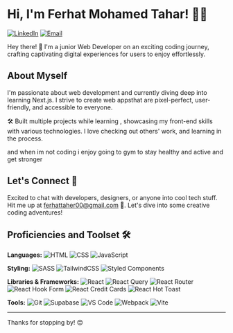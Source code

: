 # Hi, I'm Ferhat Mohamed Tahar! 👋🙂

[![LinkedIn](https://img.shields.io/badge/LinkedIn-Profile-blue)](https://www.linkedin.com/in/ferhat-mohamed-tahar-839672267/) [![Email](https://img.shields.io/badge/Email-Contact-blue)](mailto:ferhattaher00@gmail.com)

Hey there! 🚀 I'm a junior Web Developer on an exciting coding journey, crafting captivating digital experiences for users to enjoy effortlessly.

## About Myself 

I'm passionate about web development and currently diving deep into learning Next.js. I strive to create web appsthat are pixel-perfect, user-friendly, and accessible to everyone.

🛠️ Built multiple projects while learning , showcasing my front-end skills with various technologies. I love checking out others' work, and learning in the process.

and when im not coding i enjoy going to gym to stay healthy and active and  get stronger 

## Let's Connect 🤝

Excited to chat with developers, designers, or anyone into cool tech stuff. Hit me up at ferhattaher00@gmail.com 💌. Let's dive into some creative coding adventures!

## Proficiencies and Toolset 🛠️

**Languages:**
![HTML](https://img.shields.io/badge/html-%23E34F26.svg?style=for-the-badge&logo=html5&logoColor=white) 
![CSS](https://img.shields.io/badge/css-%231572B6.svg?style=for-the-badge&logo=css3&logoColor=white) 
![JavaScript](https://img.shields.io/badge/javascript-%23323330.svg?style=for-the-badge&logo=javascript&logoColor=%23F7DF1E)

**Styling:**
![SASS](https://img.shields.io/badge/SASS-hotpink.svg?style=for-the-badge&logo=SASS&logoColor=white) 
![TailwindCSS](https://img.shields.io/badge/tailwindcss-%2338B2AC.svg?style=for-the-badge&logo=tailwind-css&logoColor=white) 
![Styled Components](https://img.shields.io/badge/styled--components-%23DB7093.svg?style=for-the-badge&logo=styled-components&logoColor=white)

**Libraries & Frameworks:**
![React](https://img.shields.io/badge/react-%2320232a.svg?style=for-the-badge&logo=react&logoColor=%2361DAFB) 
![React Query](https://img.shields.io/badge/react--query-%23FF4154.svg?style=for-the-badge&logo=react-query&logoColor=white) 
![React Router](https://img.shields.io/badge/react--router-%23CA4245.svg?style=for-the-badge&logo=react-router&logoColor=white) 
![React Hook Form](https://img.shields.io/badge/react--hook--form-%23EC5990.svg?style=for-the-badge&logo=react-hook-form&logoColor=white)
![React Credit Cards](https://img.shields.io/badge/react--credit--cards-%23FF385C.svg?style=for-the-badge&logo=react-credit-cards&logoColor=white)
![React Hot Toast](https://img.shields.io/badge/react--hot--toast-%23F28B0A.svg?style=for-the-badge&logo=react-hot-toast&logoColor=white)

**Tools:**
![Git](https://img.shields.io/badge/git-%23F05033.svg?style=for-the-badge&logo=git&logoColor=white) 
![Supabase](https://img.shields.io/badge/supabase-%2300FC8A.svg?style=for-the-badge&logo=supabase&logoColor=white) 
![VS Code](https://img.shields.io/badge/VS%20Code-0078d7.svg?style=for-the-badge&logo=visual-studio-code&logoColor=white) 
![Webpack](https://img.shields.io/badge/webpack-%238DD6F9.svg?style=for-the-badge&logo=webpack&logoColor=black) 
![Vite](https://img.shields.io/badge/vite-%23FFC20E.svg?style=for-the-badge&logo=vite&logoColor=white)


---

Thanks for stopping by! 😊
